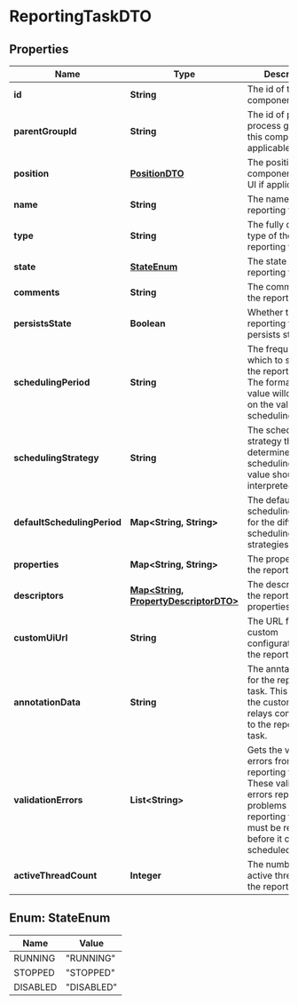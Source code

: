 
# ReportingTaskDTO

## Properties
Name | Type | Description | Notes
------------ | ------------- | ------------- | -------------
**id** | **String** | The id of the component. |  [optional]
**parentGroupId** | **String** | The id of parent process group of this component if applicable. |  [optional]
**position** | [**PositionDTO**](PositionDTO.md) | The position of this component in the UI if applicable. |  [optional]
**name** | **String** | The name of the reporting task. |  [optional]
**type** | **String** | The fully qualified type of the reporting task. |  [optional]
**state** | [**StateEnum**](#StateEnum) | The state of the reporting task. |  [optional]
**comments** | **String** | The comments of the reporting task. |  [optional]
**persistsState** | **Boolean** | Whether the reporting task persists state. |  [optional]
**schedulingPeriod** | **String** | The frequency with which to schedule the reporting task. The format of the value willd epend on the valud of the schedulingStrategy. |  [optional]
**schedulingStrategy** | **String** | The scheduling strategy that determines how the schedulingPeriod value should be interpreted. |  [optional]
**defaultSchedulingPeriod** | **Map&lt;String, String&gt;** | The default scheduling period for the different scheduling strategies. |  [optional]
**properties** | **Map&lt;String, String&gt;** | The properties of the reporting task. |  [optional]
**descriptors** | [**Map&lt;String, PropertyDescriptorDTO&gt;**](PropertyDescriptorDTO.md) | The descriptors for the reporting tasks properties. |  [optional]
**customUiUrl** | **String** | The URL for the custom configuration UI for the reporting task. |  [optional]
**annotationData** | **String** | The anntation data for the repoting task. This is how the custom UI relays configuration to the reporting task. |  [optional]
**validationErrors** | **List&lt;String&gt;** | Gets the validation errors from the reporting task. These validation errors represent the problems with the reporting task that must be resolved before it can be scheduled to run. |  [optional]
**activeThreadCount** | **Integer** | The number of active threads for the reporting task. |  [optional]


<a name="StateEnum"></a>
## Enum: StateEnum
Name | Value
---- | -----
RUNNING | &quot;RUNNING&quot;
STOPPED | &quot;STOPPED&quot;
DISABLED | &quot;DISABLED&quot;




